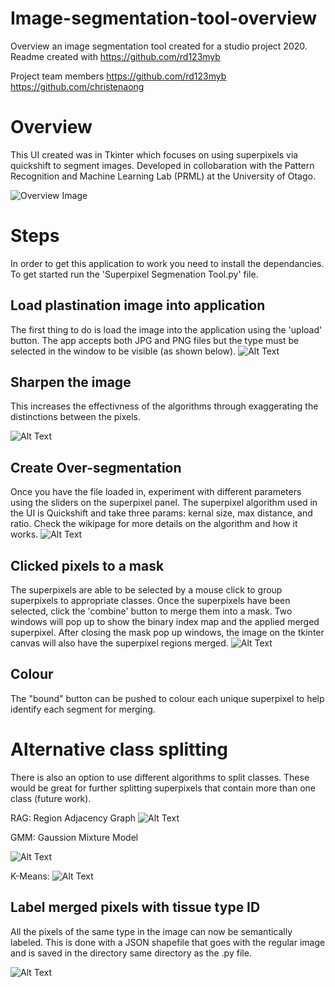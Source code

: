 # Image-segmentation-tool-overview
Overview an image segmentation tool created for a studio project 2020.
Readme created with https://github.com/rd123myb

Project team members
https://github.com/rd123myb
https://github.com/christenaong



# Overview
This UI created was in Tkinter which focuses on using superpixels via quickshift to segment images. Developed in collobaration with the Pattern Recognition and Machine Learning Lab (PRML) at the University of Otago.

![Overview Image](https://github.com/Conradtokoyo/Image-Segmentation-Tool/blob/main/Images/UI%20Overview.png)

# Steps
In order to get this application to work you need to install the dependancies.
To get started run the 'Superpixel Segmenation Tool.py' file.

## Load plastination image into application
The first thing to do is load the image into the application using the 'upload' button. The app accepts both JPG and PNG files but the type must be selected in the window to be visible (as shown below).
![Alt Text](https://gyazo.com/52661d8a56f63f087b6bc0a61864f4f2.gif)

## Sharpen the image
This increases the effectivness of the algorithms through exaggerating the distinctions between the pixels.

![Alt Text](https://gyazo.com/3c3d61b6a8eba5e19309b5219a05e331.gif)

## Create Over-segmentation
Once you have the file loaded in, experiment with different parameters using the sliders on the superpixel panel. The superpixel algorithm used in the UI is Quickshift and take three params: kernal size, max distance, and ratio. Check the wikipage for more details on the algorithm and how it works. 
![Alt Text](https://gyazo.com/1eb56099dd9fa25daa70181ac15c0019.gif)

## Clicked pixels to a mask
The superpixels are able to be selected by a mouse click to group superpixels to appropriate classes. Once the superpixels have been selected, click the 'combine' button to merge them into a mask. Two windows will pop up to show the binary index map and the applied merged superpixel. After closing the mask pop up windows, the image on the tkinter canvas will also have the superpixel regions merged.
![Alt Text](https://i.gyazo.com/40b8dda4575e94ea08a439b05326e328.gif)

## Colour
The "bound" button can be pushed to colour each unique superpixel to help identify each segment for merging.

# Alternative class splitting
There is also an option to use different algorithms to split classes. These would be great for further splitting superpixels that contain more than one class (future work).

RAG: Region Adjacency Graph
![Alt Text](https://gyazo.com/4e76e8a40809b41c1e508cc9a54b0755.gif)

GMM: Gaussion Mixture Model

![Alt Text](https://gyazo.com/e3c9a52ab19a4477686be0773232012a.gif)

K-Means:
![Alt Text](https://gyazo.com/d642e5a8fe7e974ee8896f8d78aefdf4.gif)

## Label merged pixels with tissue type ID
All the pixels of the same type in the image can now be semantically labeled. This is done with a JSON shapefile that goes with the regular image and is saved in the directory same directory as the .py file.

![Alt Text](https://gyazo.com/00acaae0000f4b85d25a3a693df0fa59.gif)




